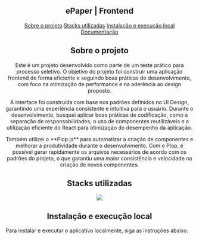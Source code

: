 <h2 align="center">ePaper | Frontend</h2>

<p align="center" id="menu">
  <a href="#sobre-o-projeto">Sobre o projeto</a>
  <a href="#stacks-utilizadas">Stacks utilizadas</a>
  <a href="#instalação-e-execução-local">Instalação e execução local</a>
  <a href="#documentação">Documentação</a>
</p>

<h2 align="center" id="sobre-o-projeto">Sobre o projeto</h2>

<p align="center">
  Este é um projeto desenvolvido como parte de um teste prático para processo seletivo. O objetivo do projeto foi construir uma aplicação frontend de forma eficiente e seguindo boas práticas de desenvolvimento, com foco na otimização de performance e na aderência ao design proposto.
</p>

<p align="center">
  A interface foi construída com base nos padrões definidos no UI Design, garantindo uma experiência consistente e intuitiva para o usuário. Durante o desenvolvimento, busquei aplicar boas práticas de codificação, como a separação de responsabilidades, o uso de componentes reutilizáveis e a utilização eficiente do React para otimização do desempenho da aplicação.
</p>

<p align="center">
  Também utilizei o **Plop.js** para automatizar a criação de componentes e melhorar a produtividade durante o desenvolvimento. Com o Plop, é possível gerar rapidamente os arquivos necessários de acordo com os padrões do projeto, o que garantiu uma maior consistência e velocidade na criação de novos componentes.
</p>

<h2 align="center" id="stacks-utilizadas">Stacks utilizadas</h2>
<p align="center">
  <a href="https://skillicons.dev">
    <img src="https://skillicons.dev/icons?i=git,ts,postgres,react,tailwind,figma" />
  </a>
</p>

<h2 id="instalação-e-execução-local" align="center">Instalação e execução local</h2>

<p>
  Para instalar e executar o aplicativo localmente, siga as instruções abaixo:
</p>